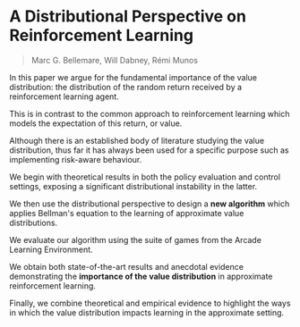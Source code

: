 # A Distributional Perspective on Reinforcement Learning
> Marc G. Bellemare, Will Dabney, Rémi Munos

In this paper we argue for the fundamental importance of the value distribution: the distribution of the random return received by a reinforcement learning agent. 

This is in contrast to the common approach to reinforcement learning which models the expectation of this return, or value. 

Although there is an established body of literature studying the value distribution, thus far it has always been used for a specific purpose such as implementing risk-aware behaviour. 

We begin with theoretical results in both the policy evaluation and control settings, exposing a significant distributional instability in the latter. 

We then use the distributional perspective to design a **new algorithm** which applies Bellman's equation to the learning of approximate value distributions. 

We evaluate our algorithm using the suite of games from the Arcade Learning Environment. 

We obtain both state-of-the-art results and anecdotal evidence demonstrating the **importance of the value distribution** in approximate reinforcement learning. 

Finally, we combine theoretical and empirical evidence to highlight the ways in which the value distribution impacts learning in the approximate setting.

